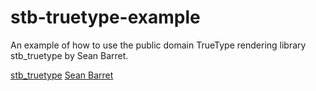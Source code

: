 stb-truetype-example
====================

An example of how to use the public domain TrueType rendering library stb_truetype by Sean Barret.

[stb_truetype](http://nothings.org/stb/stb_truetype.h)
[Sean Barret](http://nothings.org)

